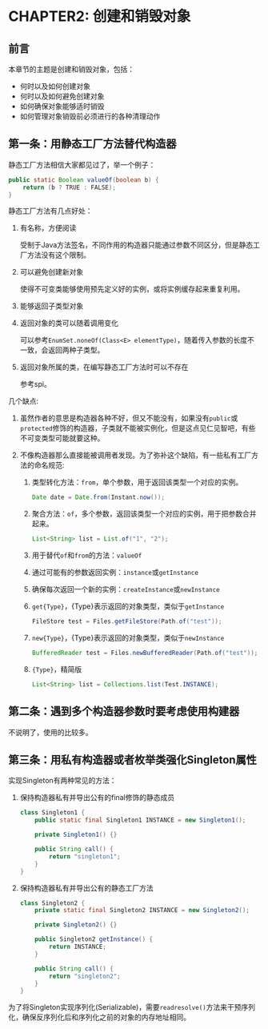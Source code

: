 # CHAPTER2: 创建和销毁对象

## 前言

本章节的主题是创建和销毁对象，包括：

- 何时以及如何创建对象
- 何时以及如何避免创建对象
- 如何确保对象能够适时销毁
- 如何管理对象销毁前必须进行的各种清理动作

## 第一条：用静态工厂方法替代构造器

静态工厂方法相信大家都见过了，举一个例子：

```java
public static Boolean valueOf(boolean b) {
	return (b ? TRUE : FALSE);
}
```

静态工厂方法有几点好处：

1. 有名称，方便阅读

   受制于Java方法签名，不同作用的构造器只能通过参数不同区分，但是静态工厂方法没有这个限制。

2. 可以避免创建新对象

   使得不可变类能够使用预先定义好的实例，或将实例缓存起来重复利用。

3. 能够返回子类型对象

4. 返回对象的类可以随着调用变化

   可以参考`EnumSet.noneOf(Class<E> elementType)`，随着传入参数的长度不一致，会返回两种子类型。

5. 返回对象所属的类，在编写静态工厂方法时可以不存在

   参考spi。

几个缺点:

1. 虽然作者的意思是构造器各种不好，但又不能没有，如果没有`public`或`protected`修饰的构造器，子类就不能被实例化，但是这点见仁见智吧，有些不可变类型可能就要这种。

2. 不像构造器那么直接能被调用者发现。为了弥补这个缺陷，有一些私有工厂方法的命名规范:

   1. 类型转化方法：`from`，单个参数，用于返回该类型一个对应的实例。

      ```java
      Date date = Date.from(Instant.now());
      ```

   2. 聚合方法：`of`，多个参数，返回该类型一个对应的实例，用于把参数合并起来。

      ```java
      List<String> list = List.of("1", "2");
      ```

   3. 用于替代`of`和`from`的方法：`valueOf`

   4. 通过可能有的参数返回实例：`instance`或`getInstance`

   5. 确保每次返回一个新的实例：`createInstance`或`newInstance`

   6. `get{Type}`，{Type}表示返回的对象类型，类似于`getInstance`

      ```java
      FileStore test = Files.getFileStore(Path.of("test"));
      ```

   7. `new{Type}`，{Type}表示返回的对象类型，类似于`newInstance`

      ```java
      BufferedReader test = Files.newBufferedReader(Path.of("test"));
      ```

   8. `{Type}`，精简版

      ```java
      List<String> list = Collections.list(Test.INSTANCE);
      ```

## 第二条：遇到多个构造器参数时要考虑使用构建器

不说明了，使用的比较多。

## 第三条：用私有构造器或者枚举类强化Singleton属性

实现Singleton有两种常见的方法：

1. 保持构造器私有并导出公有的final修饰的静态成员

   ```java
   class Singleton1 {
       public static final Singleton1 INSTANCE = new Singleton1();
   
       private Singleton1() {}
   
       public String call() {
           return "singleton1";
       }
   }
   ```

2. 保持构造器私有并导出公有的静态工厂方法

   ```java
   class Singleton2 {
       private static final Singleton2 INSTANCE = new Singleton2();
   
       private Singleton2() {}
   
       public Singleton2 getInstance() {
           return INSTANCE;
       }
   
       public String call() {
           return "singleton2";
       }
   }
   ```

为了将Singleton实现序列化(Serializable)，需要`readresolve()`方法来干预序列化，确保反序列化后和序列化之前的对象的内存地址相同。
